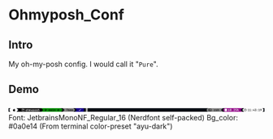 # Ohmyposh_Conf
## Intro
My oh-my-posh config. I would call it "`Pure`". 
## Demo
![Demo.png](/md_assets/img/Demo.png "Demo")
Font: JetbrainsMonoNF_Regular_16 (Nerdfont self-packed)
Bg_color: #0a0e14 (From terminal color-preset "ayu-dark")
